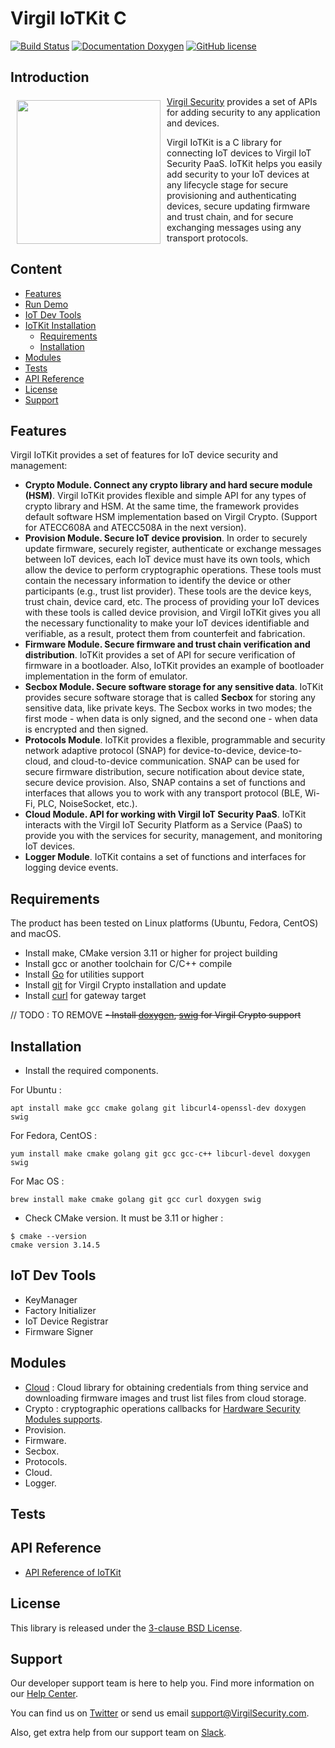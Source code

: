 # Virgil IoTKit C

[![Build Status](https://travis-ci.com/VirgilSecurity/virgil-iot-sdk.svg?branch=master)](https://travis-ci.com/VirgilSecurity/virgil-iot-sdk)
[![Documentation Doxygen](https://img.shields.io/badge/docs-doxygen-blue.svg)](http://VirgilSecurity.github.io/virgil-iot-sdk)
[![GitHub license](https://img.shields.io/badge/license-BSD%203--Clause-blue.svg)](https://raw.githubusercontent.com/VirgilSecurity/virgil-iot-sdk/release/LICENSE)


## Introduction

<a href="https://developer.virgilsecurity.com/docs"><img width="230px" src="https://cdn.virgilsecurity.com/assets/images/github/logos/virgil-logo-red.png" align="left" hspace="10" vspace="6"></a>[Virgil Security](https://virgilsecurity.com) provides a set of APIs for adding security to any application and devices.

Virgil IoTKit is a C library for connecting IoT devices to Virgil IoT Security PaaS. IoTKit helps you easily add security to your IoT devices at any lifecycle stage for secure provisioning and authenticating devices, secure updating firmware and trust chain, and for secure exchanging messages using any transport protocols.

## Content
- [Features](#features)
- [Run Demo](#run-demo)
- [IoT Dev Tools](#iot-dev-tools)
- [IoTKit Installation](#iotkit-installation)
  - [Requirements](#requirements)
  - [Installation](#installation)
- [Modules](#modules)
- [Tests](#tests)
- [API Reference](#api-reference)
- [License](#license)
- [Support](#support)

## Features
Virgil IoTKit provides a set of features for IoT device security and management:
- **Crypto Module. Connect any crypto library and hard secure module (HSM)**. Virgil IoTKit provides flexible and simple API for any types of crypto library and HSM. At the same time, the framework provides default software HSM implementation based on Virgil Crypto. (Support for ATECC608A and ATECC508A in the next version).
- **Provision Module. Secure IoT device provision**. In order to securely update firmware, securely register, authenticate or exchange messages between IoT devices, each IoT device must have its own tools, which allow the device to perform cryptographic operations. These tools must contain the necessary information to identify the device or other participants (e.g., trust list provider). These tools are the device keys, trust chain, device card, etc. The process of providing your IoT devices with these tools is called device provision, and Virgil IoTKit gives you all the necessary functionality to make your IoT devices identifiable and verifiable, as a result, protect them from counterfeit and fabrication.
- **Firmware Module. Secure firmware and trust chain verification and distribution**. IoTKit provides a set of API for secure verification of firmware in a bootloader. Also, IoTKit provides an example of bootloader implementation in the form of emulator.
- **Secbox Module. Secure software storage for any sensitive data**. IoTKit provides secure software storage that is called **Secbox** for storing any sensitive data, like private keys. The Secbox works in two modes; the first mode - when data is only signed, and the second one - when data is encrypted and then signed.
- **Protocols Module**. IoTKit provides a flexible, programmable and security network adaptive protocol (SNAP) for device-to-device, device-to-cloud, and cloud-to-device communication. SNAP can be used for secure firmware distribution, secure notification about device state, secure device provision. Also, SNAP contains a set of functions and interfaces that allows you to work with any transport protocol (BLE, Wi-Fi, PLC, NoiseSocket, etc.).  
- **Cloud Module. API for working with Virgil IoT Security PaaS**. IoTKit interacts with the Virgil IoT Security Platform as a Service (PaaS) to provide you with the services for security, management, and monitoring IoT devices.
- **Logger Module**. IoTKit contains a set of functions and interfaces for logging device events.

## Requirements

The product has been tested on Linux platforms (Ubuntu, Fedora, CentOS) and macOS.
- Install make, CMake version 3.11 or higher for project building 
- Install gcc or another toolchain for C/C++ compile
- Install [Go](https://golang.org/) for utilities support
- Install [git](https://git-scm.com/) for Virgil Crypto installation and update
- Install [curl](https://curl.haxx.se/) for gateway target

// TODO : TO REMOVE
~~- Install [doxygen](http://www.doxygen.nl/), [swig](http://www.swig.org/) for Virgil Crypto support~~

## Installation

- Install the required components.

For Ubuntu : 
```
apt install make gcc cmake golang git libcurl4-openssl-dev doxygen swig
```

For Fedora, CentOS :
```
yum install make cmake golang git gcc gcc-c++ libcurl-devel doxygen swig
```

For Mac OS :
```
brew install make cmake golang git gcc curl doxygen swig
```

- Check CMake version. It must be 3.11 or higher :

```
$ cmake --version
cmake version 3.14.5
```

## IoT Dev Tools
- KeyManager
- Factory Initializer
- IoT Device Registrar
- Firmware Signer

## Modules
- [Cloud](https://virgilsecurity.github.io/virgil-iot-sdk/cloud_8h.html) : Cloud library for obtaining credentials from
thing service and downloading firmware images and trust list files from cloud storage.
- Crypto : cryptographic operations callbacks for [Hardware Security Modules supports](https://virgilsecurity.github.io/virgil-iot-sdk/cloud_8h.html).
- Provision.
- Firmware.
- Secbox.
- Protocols.
- Cloud.
- Logger.

## Tests

## API Reference
- [API Reference of IoTKit](http://VirgilSecurity.github.io/virgil-iot-sdk)

## License

This library is released under the [3-clause BSD License](LICENSE).

## Support
Our developer support team is here to help you. Find more information on our [Help Center](https://help.virgilsecurity.com/).

You can find us on [Twitter](https://twitter.com/VirgilSecurity) or send us email support@VirgilSecurity.com.

Also, get extra help from our support team on [Slack](https://virgilsecurity.com/join-community).

